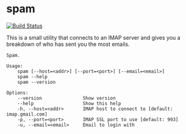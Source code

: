 # spam

[![Build Status](https://travis-ci.org/orf/spam.svg?branch=master)](https://travis-ci.org/orf/spam)

This is a small utility that connects to an IMAP server and gives you a 
breakdown of who has sent you the most emails.
    
    Spam.
    
    Usage:
        spam [--host=<addr>] [--port=<port>] [--email=<email>]
        spam --help
        spam --version

    Options:
        --version               Show version
        --help                  Show this help
        -h, --host=<addr>       IMAP host to connect to [default: imap.gmail.com]
        -p, --port=<port>       IMAP SSL port to use [default: 993]
        -u, --email=<email>     Email to login with
    